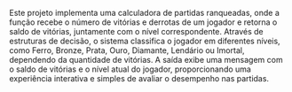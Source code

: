 Este projeto implementa uma calculadora de partidas ranqueadas, onde a função recebe o número de vitórias e derrotas de um jogador e retorna o saldo de vitórias, juntamente com o nível correspondente. Através de estruturas de decisão, o sistema classifica o jogador em diferentes níveis, como Ferro, Bronze, Prata, Ouro, Diamante, Lendário ou Imortal, dependendo da quantidade de vitórias. A saída exibe uma mensagem com o saldo de vitórias e o nível atual do jogador, proporcionando uma experiência interativa e simples de avaliar o desempenho nas partidas.
